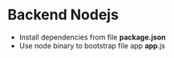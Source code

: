# Backend Nodejs

* Install dependencies from file **package.json**
* Use node binary to bootstrap file app **app**.js